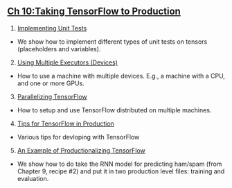 ## [Ch 10:Taking TensorFlow to Production](https://github.com/nfmcclure/tensorflow_cookbook/tree/master/10_Taking_TensorFlow_to_Production)

 1. [Implementing Unit Tests](https://github.com/nfmcclure/tensorflow_cookbook/tree/master/10_Taking_TensorFlow_to_Production/01_Implementing_Unit_Tests)
  * We show how to implement different types of unit tests on tensors (placeholders and variables).
 2. [Using Multiple Executors (Devices)](https://github.com/nfmcclure/tensorflow_cookbook/tree/master/10_Taking_TensorFlow_to_Production/02_Using_Multiple_Devices)
  * How to use a machine with multiple devices.  E.g., a machine with a CPU, and one or more GPUs.
 3. [Parallelizing TensorFlow](https://github.com/nfmcclure/tensorflow_cookbook/tree/master/10_Taking_TensorFlow_to_Production/03_Parallelizing_TensorFlow)
  * How to setup and use TensorFlow distributed on multiple machines.
 4. [Tips for TensorFlow in Production](https://github.com/nfmcclure/tensorflow_cookbook/tree/master/10_Taking_TensorFlow_to_Production/04_Production_Tips)
  * Various tips for devloping with TensorFlow
 5. [An Example of Productionalizing TensorFlow](https://github.com/nfmcclure/tensorflow_cookbook/tree/master/10_Taking_TensorFlow_to_Production/05_Production_Example)
  * We show how to do take the RNN model for predicting ham/spam (from Chapter 9, recipe #2) and put it in two production level files: training and evaluation.
